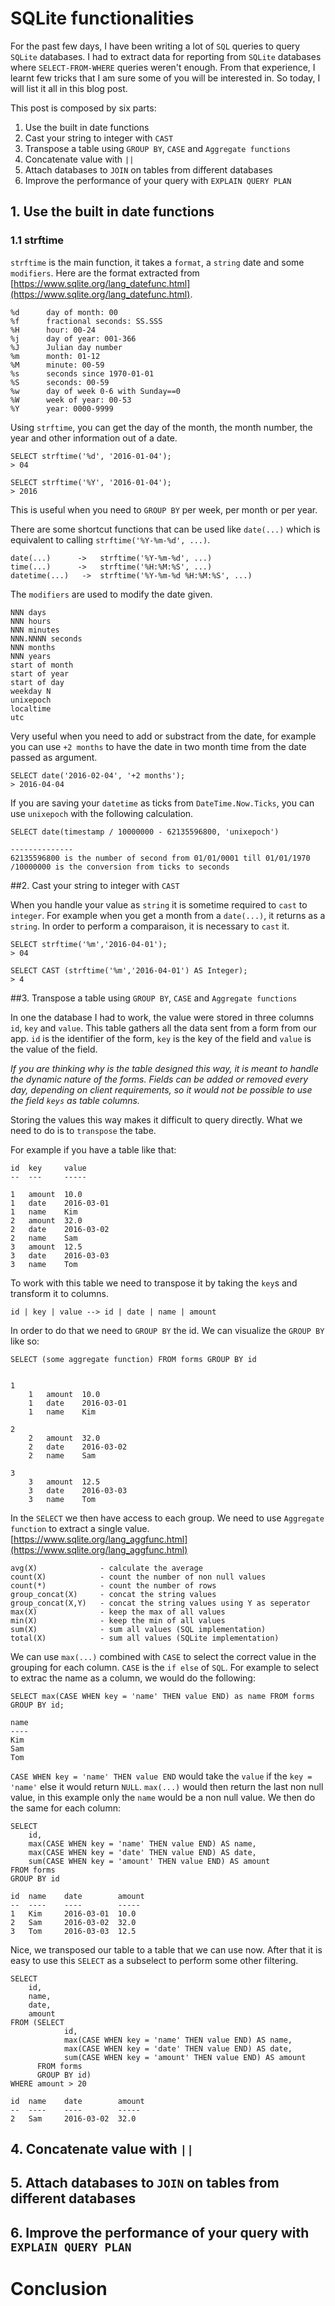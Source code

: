 # SQLite functionalities

For the past few days, I have been writing a lot of `SQL` queries to query `SQLite` databases.
I had to extract data for reporting from `SQLite` databases where `SELECT-FROM-WHERE` queries weren't enough.
From that experience, I learnt few tricks that I am sure some of you will be interested in.
So today, I will list it all in this blog post.

This post is composed by six parts:

1. Use the built in date functions
2. Cast your string to integer with `CAST`
3. Transpose a table using `GROUP BY`, `CASE` and `Aggregate functions`
4. Concatenate value with `||`
5. Attach databases to `JOIN` on tables from different databases
6. Improve the performance of your query with `EXPLAIN QUERY PLAN`


## 1. Use the built in date functions

### 1.1 strftime

`strftime` is the main function, it takes a `format`, a `string` date and some `modifiers`.
Here are the format extracted from [https://www.sqlite.org/lang_datefunc.html](https://www.sqlite.org/lang_datefunc.html).
```
%d		day of month: 00
%f		fractional seconds: SS.SSS
%H		hour: 00-24
%j		day of year: 001-366
%J		Julian day number
%m		month: 01-12
%M		minute: 00-59
%s		seconds since 1970-01-01
%S		seconds: 00-59
%w		day of week 0-6 with Sunday==0
%W		week of year: 00-53
%Y		year: 0000-9999
```

Using `strftime`, you can get the day of the month, the month number, the year and other information out of a date. 

```
SELECT strftime('%d', '2016-01-04');
> 04

SELECT strftime('%Y', '2016-01-04');
> 2016
```

This is useful when you need to `GROUP BY` per week, per month or per year.

There are some shortcut functions that can be used like `date(...)` which is equivalent to calling `strftime('%Y-%m-%d', ...)`.

```
date(...)	   ->	strftime('%Y-%m-%d', ...)
time(...)	   ->	strftime('%H:%M:%S', ...)
datetime(...)   ->	strftime('%Y-%m-%d %H:%M:%S', ...)
```

The `modifiers` are used to modify the date given.
```
NNN days
NNN hours
NNN minutes
NNN.NNNN seconds
NNN months
NNN years
start of month
start of year
start of day
weekday N
unixepoch
localtime
utc
```

Very useful when you need to add or substract from the date, for example you can use `+2 months` to have the date in two month time from the date passed as argument.
```
SELECT date('2016-02-04', '+2 months');
> 2016-04-04
```

If you are saving your `datetime` as ticks from `DateTime.Now.Ticks`, you can use `unixepoch` with the following calculation.

```
SELECT date(timestamp / 10000000 - 62135596800, 'unixepoch')

--------------
62135596800 is the number of second from 01/01/0001 till 01/01/1970
/10000000 is the conversion from ticks to seconds
```

##2. Cast your string to integer with `CAST`

When you handle your value as `string` it is sometime required to `cast` to `integer`.
For example when you get a month from a `date(...)`, it returns as a `string`.
In order to perform a comparaison, it is necessary to `cast` it.

```
SELECT strftime('%m','2016-04-01');
> 04

SELECT CAST (strftime('%m','2016-04-01') AS Integer);
> 4
```

##3. Transpose a table using `GROUP BY`, `CASE` and `Aggregate functions`

In one the database I had to work, the value were stored in three columns `id`, `key` and `value`.
This table gathers all the data sent from a form from our app.
`id` is the identifier of the form, `key` is the key of the field and `value` is the value of the field.

_If you are thinking why is the table designed this way, it is meant to handle the dynamic nature of the forms. 
Fields can be added or removed every day, depending on client requirements, so it would not be possible to use the field `keys` as table columns._

Storing the values this way makes it difficult to query directly.
What we need to do is to `transpose` the tabe.

For example if you have a table like that:

```
id  key     value
--  ---     -----

1   amount  10.0
1   date    2016-03-01
1   name    Kim
2   amount  32.0
2   date    2016-03-02
2   name    Sam
3   amount  12.5
3   date    2016-03-03
3   name    Tom
```

To work with this table we need to transpose it by taking the `key`s and transform it to columns.
```
id | key | value --> id | date | name | amount
```

In order to do that we need to `GROUP BY` the id.
We can visualize the `GROUP BY` like so:
```
SELECT (some aggregate function) FROM forms GROUP BY id


1
    1   amount  10.0
    1   date    2016-03-01
    1   name    Kim

2
    2   amount  32.0
    2   date    2016-03-02
    2   name    Sam

3
    3   amount  12.5
    3   date    2016-03-03
    3   name    Tom
```

In the `SELECT` we then have access to each group.
We need to use `Aggregate function` to extract a single value.
[https://www.sqlite.org/lang_aggfunc.html](https://www.sqlite.org/lang_aggfunc.html)
```
avg(X)              - calculate the average
count(X)            - count the number of non null values
count(*)            - count the number of rows
group_concat(X)     - concat the string values
group_concat(X,Y)   - concat the string values using Y as seperator
max(X)              - keep the max of all values
min(X)              - keep the min of all values
sum(X)              - sum all values (SQL implementation)
total(X)            - sum all values (SQLite implementation)
```

We can use `max(...)` combined with `CASE` to select the correct value in the grouping for each column.
`CASE` is the `if else` of `SQL`.
For example to select to extrac the name as a column, we would do the following:
```
SELECT max(CASE WHEN key = 'name' THEN value END) as name FROM forms GROUP BY id;

name
----
Kim
Sam
Tom
```

`CASE WHEN key = 'name' THEN value END` would take the `value` if the `key = 'name'` else it would return `NULL`.
`max(...)` would then return the last non null value, in this example only the `name` would be a non null value.
We then do the same for each column:
```
SELECT 
    id,
    max(CASE WHEN key = 'name' THEN value END) AS name,
    max(CASE WHEN key = 'date' THEN value END) AS date,
    sum(CASE WHEN key = 'amount' THEN value END) AS amount
FROM forms
GROUP BY id

id  name    date        amount
--  ----    ----        -----
1   Kim     2016-03-01  10.0
2   Sam     2016-03-02  32.0
3   Tom     2016-03-03  12.5
```

Nice, we transposed our table to a table that we can use now.
After that it is easy to use this `SELECT` as a subselect to perform some other filtering.
```
SELECT
    id,
    name,
    date,
    amount
FROM (SELECT 
            id,
            max(CASE WHEN key = 'name' THEN value END) AS name,
            max(CASE WHEN key = 'date' THEN value END) AS date,
            sum(CASE WHEN key = 'amount' THEN value END) AS amount
      FROM forms
      GROUP BY id)
WHERE amount > 20

id  name    date        amount
--  ----    ----        -----
2   Sam     2016-03-02  32.0
```

## 4. Concatenate value with `||`
## 5. Attach databases to `JOIN` on tables from different databases
## 6. Improve the performance of your query with `EXPLAIN QUERY PLAN`

# Conclusion
